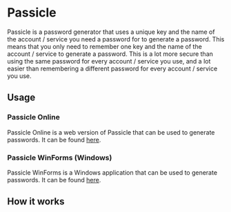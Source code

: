 # Passicle
Passicle is a password generator that uses a unique key and the name of the account / service you need a password for to generate a password. This means that you only need to remember one key and the name of the account / service to generate a password. This is a lot more secure than using the same password for every account / service you use, and a lot easier than remembering a different password for every account / service you use.

## Usage
### Passicle Online
Passicle Online is a web version of Passicle that can be used to generate passwords. It can be found [here](https://barxilly.github.io/passicle-online/).
### Passicle WinForms (Windows)
Passicle WinForms is a Windows application that can be used to generate passwords. It can be found [here](releases).

## How it works
